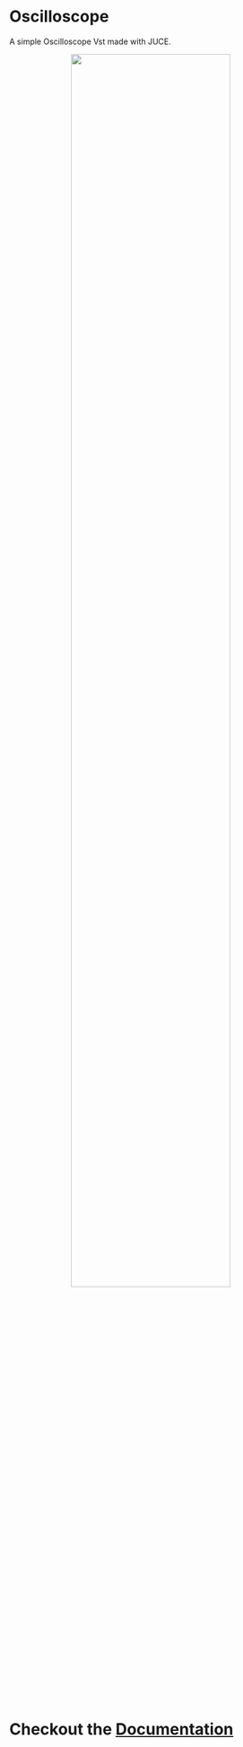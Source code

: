 # Oscilloscope

A simple Oscilloscope Vst made with JUCE.

<p align="center">
   <img src="https://github.com/waddafunk/Oscilloscope/blob/master/images/with_ableon.png" width=75%">
</p>


# Checkout the [**Documentation**](https://waddafunk.github.io/Oscilloscope/)
